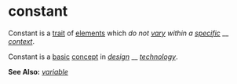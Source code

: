 # constant

Constant is a [trait](https://github.com/gcassel/Modular-Organization-Terminology/blob/master/terms/trait.md) of [elements](https://github.com/gcassel/Modular-Organization-Terminology/blob/master/terms/element.md) which _do not_ [_vary_](https://github.com/gcassel/Modular-Organization-Terminology/blob/master/terms/variable.md) _within a_ [_specific_](https://github.com/gcassel/Modular-Organization-Terminology/blob/master/terms/specific.md) __ [_context_](https://github.com/gcassel/Modular-Organization-Terminology/blob/master/terms/context.md).

Constant is a [basic](https://github.com/gcassel/Modular-Organization-Terminology/blob/master/terms/base.md) [concept](https://github.com/gcassel/Modular-Organization-Terminology/blob/master/terms/concept.md) in [_design_](https://github.com/gcassel/Modular-Organization-Terminology/blob/master/terms/design.md) __ [_technology_](https://github.com/gcassel/Modular-Organization-Terminology/blob/master/terms/technology.md).

**See Also:** [_variable_](https://github.com/gcassel/Modular-Organization-Terminology/blob/master/terms/variable.md)
